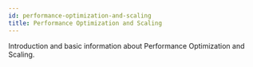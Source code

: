 ```yaml
---
id: performance-optimization-and-scaling
title: Performance Optimization and Scaling
---
```


[comment]: # (mx-abstract)

Introduction and basic information about Performance Optimization and Scaling.

[comment]: # (mx-context-auto)
